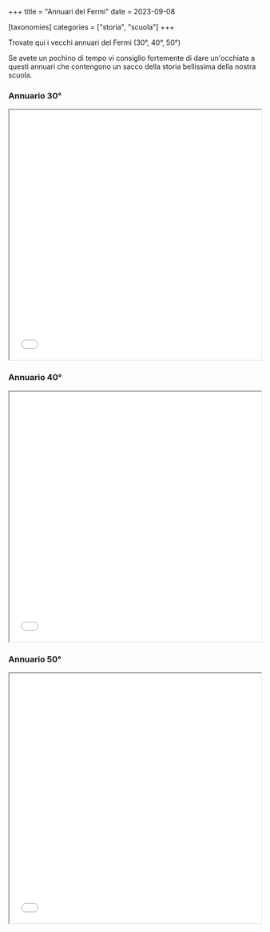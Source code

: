 +++
title = "Annuari del Fermi"
date = 2023-09-08

[taxonomies]
categories = ["storia", "scuola"]
+++

Trovate qui i vecchi annuari del Fermi (30°, 40°, 50°)

<!-- more -->
Se avete un pochino di tempo vi consiglio fortemente di dare un'occhiata a questi annuari che contengono un sacco della storia bellissima della nostra scuola.


### Annuario 30°
<iframe src="/annuari/Fermi Annuario 1999_ok.pdf" width="100%" height="500px">
</iframe>

### Annuario 40°
<iframe src="/annuari/Fermi Annuario 2009 cs6 2023.pdf" width="100%" height="500px">
</iframe>

### Annuario 50°
<iframe src="/annuari/Fermi Annuario 2020 Rev. 2c ok.pdf" width="100%" height="500px">
</iframe>

